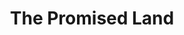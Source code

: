 ---
index: 4
layout: default
title: The Promised Land
event: Freedom Rides
artist: Chuck Berry
genre: Rock and roll
writer: Chuck Berry
producer: Leonard Chess, Philip Chess
album: St. Louis to Liverpool
label: Chess Records
country: USA
language: English
duration: '2:24'
released: 1964
video: https://www.youtube.com/embed/cK6MElklfvM
award1: '#41 on the Billboard charts on January 16, 1965'
award2: 
award3:
description: Berry wrote the song whilst he was in prison. He tells his story of the journey from Norfolk, Virginia to the 'Promised Land' - Los Angeles, California. The record ended up making the top 20 in the charts. 
more-versions: https://secondhandsongs.com/work/62360/versions
versions: |
    The Grateful Dead (1971)<br>
    Elvis Presley (1973) <br>
source1: Self, J., 2011,. Chuck Berry song 'Promised Land' refers to Rock Hill, <em> The Herald </em>
source1-url: https://www.heraldonline.com/latest-news/article12273290.html


---